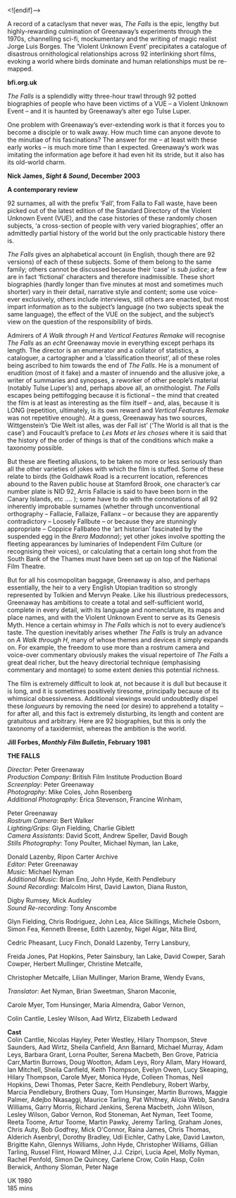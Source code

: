 
<![endif]-->

A record of a cataclysm that never was, _The Falls_ is the epic, lengthy but highly-rewarding culmination of Greenaway’s experiments through the 1970s, channelling sci-fi, mockumentary and the writing of magic realist Jorge Luis Borges. The ‘Violent Unknown Event’ precipitates a catalogue of disastrous ornithological relationships across 92 interlinking short films, evoking a world where birds dominate and human relationships must be re-mapped.

**bfi.org.uk**

_The Falls_ is a splendidly witty three-hour trawl through 92 potted biographies of people who have been victims of a VUE – a Violent Unknown Event – and it is haunted by Greenaway’s alter ego Tulse Luper.

One problem with Greenaway’s ever-extending work is that it forces you to become a disciple or to walk away. How much time can anyone devote to the minutiae of his fascinations? The answer for me – at least with these early works – is much more time than I expected. Greenaway’s work was imitating the information age before it had even hit its stride, but it also has its old-world charm.

**Nick James, _Sight & Sound_, December 2003**

**A contemporary review**

92 surnames, all with the prefix ‘Fall’, from Falla to Fall waste, have been picked out of the latest edition of the Standard Directory of the Violent Unknown Event (VUE), and the case histories of these randomly chosen subjects, ‘a cross-section of people with very varied biographies’, offer an admittedly partial history of the world but the only practicable history there is.

_The Falls_ gives an alphabetical account (in English, though there are 92 versions) of each of these subjects. Some of them belong to the same family; others cannot be discussed because their ‘case’ is _sub judice_; a few are in fact ‘fictional’ characters and therefore inadmissible. These short biographies (hardly longer than five minutes at most and sometimes much shorter) vary in their detail, narrative style and content; some use voice-ever exclusively, others include interviews, still others are enacted, but most impart information as to the subject’s language (no two subjects speak the same language), the effect of the VUE on the subject, and the subject’s view on the question of the responsibility of birds.

Admirers of _A Walk through H_ and _Vertical Features Remake_ will recognise  
_The Falls_ as an _echt_ Greenaway movie in everything except perhaps its length. The director is an enumerator and a collator of statistics, a cataloguer, a cartographer and a ‘classification theorist’, all of these roles being ascribed to him towards the end of _The Falls_. He is a monument of erudition (most of it fake) and a master of innuendo and the allusive joke, a writer of summaries and synopses, a reworker of other people’s material (notably Tulse Luper’s) and, perhaps above all, an ornithologist. _The Falls_ escapes being pettifogging because it is fictional – the mind that created the film is at least as interesting as the film itself – and, alas, because it is LONG (repetition, ultimately, is its own reward and _Vertical Features Remake_ was not repetitive enough). At a guess, Greenaway has two sources, Wittgenstein’s ‘Die Welt ist alles, was der Fall ist’ (‘The World is all that is the case’) and Foucault’s preface to _Les Mots et les choses_ where it is said that the history of the order of things is that of the conditions which make a taxonomy possible.

But these are fleeting allusions, to be taken no more or less seriously than all the other varieties of jokes with which the film is stuffed. Some of these relate to birds (the Goldhawk Road is a recurrent location, references abound to the Raven public house at Stamford Brook, one character’s car number plate is NID 92, Arris Fallacie is said to have been born in the Canary Islands, etc .... ); some have to do with the connotations of all 92 inherently improbable surnames (whether through unconventional orthography – Fallacie, Fallaize, Fallanx – or because they are apparently contradictory – Loosely Fallbute – or because they are stunningly appropriate – Coppice Fallbateo the ‘art historian’ fascinated by the suspended egg in the _Brera Madonna_); yet other jokes involve spotting the fleeting appearances by luminaries of Independent Film Culture (or recognising their voices), or calculating that a certain long shot from the South Bank of the Thames must have been set up on top of the National Film Theatre.

But for all his cosmopolitan baggage, Greenaway is also, and perhaps essentially, the heir to a very English Utopian tradition so strongly represented by Tolkien and Mervyn Peake. Like his illustrious predecessors, Greenaway has ambitions to create a total and self-sufficient world, complete in every detail, with its language and nomenclature, its maps and place names, and with the Violent Unknown Event to serve as its Genesis Myth. Hence a certain whimsy in _The Falls_ which is not to every audience’s taste. The question inevitably arises whether _The Falls_ is truly an advance on _A Walk through H_, many of whose themes and devices it simply expands on. For example, the freedom to use more than a rostrum camera and voice-over commentary obviously makes the visual repertoire of _The Falls_ a great deal richer, but the heavy directorial technique (emphasising commentary and montage) to some extent denies this potential richness.

The film is extremely difficult to look at, not because it is dull but because it is long, and it is sometimes positively tiresome, principally because of its whimsical obsessiveness. Additional viewings would undoubtedly dispel these _longueurs_ by removing the need (or desire) to apprehend a totality – for after all, and this fact is extremely disturbing, its length and content are gratuitous and arbitrary. Here are 92 biographies, but this is only the taxonomy of a taxidermist, whereas the ambition is the world.

**Jill Forbes, _Monthly Film Bulletin_, February 1981**

**THE FALLS**

_Director_: Peter Greenaway  
_Production Company_: British Film Institute Production Board  
_Screenplay_: Peter Greenaway  
_Photography_: Mike Coles, John Rosenberg  
_Additional Photography_: Erica Stevenson, Francine Winham,

Peter Greenaway  
_Rostrum Camera_: Bert Walker  
_Lighting/Grips_: Glyn Fielding, Charlie Giblett  
_Camera Assistants_: David Scott, Andrew Speller, David Bough  
_Stills Photography_: Tony Poulter, Michael Nyman, Ian Lake,

Donald Lazenby, Ripon Carter Archive  
_Editor_: Peter Greenaway  
_Music_: Michael Nyman  
_Additional Music_: Brian Eno, John Hyde, Keith Pendlebury  
_Sound Recording_: Malcolm Hirst, David Lawton, Diana Ruston,

Digby Rumsey, Mick Audsley  
_Sound Re-recording_: Tony Anscombe

Glyn Fielding, Chris Rodriguez, John Lea, Alice Skillings, Michele Osborn, Simon Fea, Kenneth Breese, Edith Lazenby, Nigel Algar, Nita Bird,

Cedric Pheasant, Lucy Finch, Donald Lazenby, Terry Lansbury,

Freida Jones, Pat Hopkins, Peter Sainsbury, Ian Lake, David Cowper, Sarah Cowper, Herbert Mullinger, Christine Metcalfe,

Christopher Metcalfe, Lilian Mullinger, Marion Brame, Wendy Evans,

_Translator_: Aet Nyman, Brian Sweetman, Sharon Maconie,

Carole Myer, Tom Hunsinger, Maria Almendra, Gabor Vernon,

Colin Cantlie, Lesley Wilson, Aad Wirtz, Elizabeth Ledward

**Cast**  
Colin Cantlie, Nicolas Hayley, Peter Westley, Hilary Thompson, Steve Saunders, Aad Wirtz, Sheila Canfield, Ann Barnard, Michael Murray, Adam Leys, Barbara Grant, Lorna Poulter, Serena Macbeth, Ben Grove, Patricia Carr,Martin Burrows, Doug Wootton, Adam Leys, Rory Allam, Mary Howard, Ian Mitchell, Sheila Canfield, Keith Thompson, Evelyn Owen, Lucy Skeaping, Hilary Thompson, Carole Myer, Monica Hyde, Colleen Thomas, Neil Hopkins, Dewi Thomas, Peter Sacre, Keith Pendlebury, Robert Warby, Marcia Pendlebury, Brothers Quay, Tom Hunsinger, Martin Burrows, Maggie Palmer, Adejbo Nkasaggi, Maurice Tarling, Pat Whitney, Alicia Webb, Sandra Williams, Garry Morris, Richard Jenkins, Serena Macbeth, John Wilson, Lesley Wilson, Gabor Vernon, Rod Stoneman, Aet Nyman, Teet Toome, Reeta Toome, Artur Toome, Martin Pawky, Jeremy Tarling, Graham Jones, Chris Auty, Bob Godfrey, Mick O'Connor, Raina James, Chris Thomas, Alderich Asenbryl, Dorothy Bradley, Udi Eichler, Cathy Lake, David Lawton, Brigitte Kahn, Glennys Williams, John Hyde, Christopher Williams, Gillian Tarling, Russel Flint, Howard Milner, J.J. Czipri, Lucia Apel, Molly Nyman, Rachel Penfold, Simon De Quincey, Carlene Crow, Colin Hasp, Colin Berwick, Anthony Sloman, Peter Nage  

UK 1980  
185 mins  
<!--stackedit_data:
eyJoaXN0b3J5IjpbLTQ4Mjk2NDA0OF19
-->
